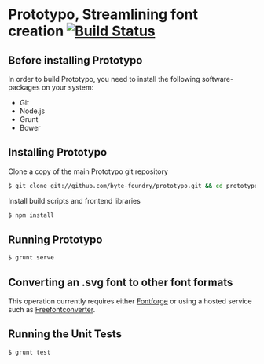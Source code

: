 Prototypo, Streamlining font creation [![Build Status](https://travis-ci.org/byte-foundry/prototypo.svg?branch=master)](https://travis-ci.org/byte-foundry/prototypo)
=====================================

Before installing Prototypo
---------------------------

In order to build Prototypo, you need to install the following software-packages on your system:
- Git
- Node.js
- Grunt
- Bower

Installing Prototypo
--------------------

Clone a copy of the main Prototypo git repository

```bash
$ git clone git://github.com/byte-foundry/prototypo.git && cd prototypo
```

Install build scripts and frontend libraries

```bash
$ npm install
```

Running Prototypo
-----------------

```bash
$ grunt serve
```

Converting an .svg font to other font formats
---------------------------------------------

This operation currently requires either [Fontforge](http://fontforge.github.io/en-US/) or using a hosted service such as [Freefontconverter](http://www.freefontconverter.com/).

Running the Unit Tests
----------------------

```bash
$ grunt test
```
